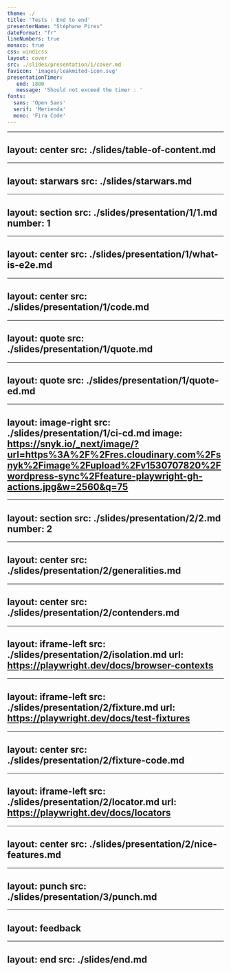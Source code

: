 ```yaml
---
theme: ./
title: 'Tests : End to end'
presenterName: "Stéphane Pires"
dateFormat: "fr"
lineNumbers: true
monaco: true
css: windicss
layout: cover
src: ./slides/presentation/1/cover.md
favicon: 'images/leakmited-icon.svg'
presentationTimer:
   end: 1800
   message: 'Should not exceed the timer : '
fonts: 
  sans: 'Open Sans'
  serif: 'Merienda'
  mono: 'Fira Code'
---
```


---
layout: center
src: ./slides/table-of-content.md
---

---
layout: starwars
src: ./slides/starwars.md
---

---
layout: section
src: ./slides/presentation/1/1.md
number: 1
---

---
layout: center
src: ./slides/presentation/1/what-is-e2e.md
---

---
layout: center
src: ./slides/presentation/1/code.md
---

---
layout: quote
src: ./slides/presentation/1/quote.md
---

---
layout: quote
src: ./slides/presentation/1/quote-ed.md
---

---
layout: image-right
src: ./slides/presentation/1/ci-cd.md
image: https://snyk.io/_next/image/?url=https%3A%2F%2Fres.cloudinary.com%2Fsnyk%2Fimage%2Fupload%2Fv1530707820%2Fwordpress-sync%2Ffeature-playwright-gh-actions.jpg&w=2560&q=75
---


---
layout: section
src: ./slides/presentation/2/2.md
number: 2
---

---
layout: center
src: ./slides/presentation/2/generalities.md
---

---
layout: center
src: ./slides/presentation/2/contenders.md
---

---
layout: iframe-left
src: ./slides/presentation/2/isolation.md
url: https://playwright.dev/docs/browser-contexts
--- 

---
layout: iframe-left
src: ./slides/presentation/2/fixture.md
url: https://playwright.dev/docs/test-fixtures
--- 

---
layout: center
src: ./slides/presentation/2/fixture-code.md
--- 


---
layout: iframe-left
src: ./slides/presentation/2/locator.md
url: https://playwright.dev/docs/locators
--- 

---
layout: center
src: ./slides/presentation/2/nice-features.md
--- 

---
layout: punch
src: ./slides/presentation/3/punch.md
--- 

---
layout: feedback
---

---
layout: end
src: ./slides/end.md
---



